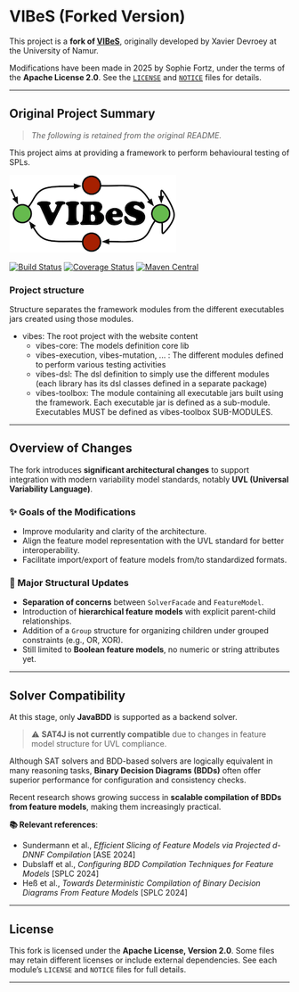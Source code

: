 # VIBeS (Forked Version)

This project is a **fork of [VIBeS](https://github.com/xdevroey/vibes/)**, originally developed by Xavier Devroey at the University of Namur.

Modifications have been made in 2025 by Sophie Fortz, under the terms of the **Apache License 2.0**.
See the [`LICENSE`](LICENSE) and [`NOTICE`](NOTICE) files for details.

---

## Original Project Summary

> *The following is retained from the original README.*

This project aims at providing a framework to perform behavioural testing of SPLs.

![VIBeS Logo](logo-vibes.png)

[![Build Status](https://travis-ci.org/xdevroey/vibes.svg?branch=master)](https://travis-ci.org/xdevroey/vibes)
[![Coverage Status](https://coveralls.io/repos/github/xdevroey/vibes/badge.svg?branch=master)](https://coveralls.io/github/xdevroey/vibes?branch=master)
[![Maven Central](https://maven-badges.herokuapp.com/maven-central/be.unamur.info/vibes/badge.svg)](https://maven-badges.herokuapp.com/maven-central/be.unamur.info/vibes/badge.svg)

### Project structure

Structure separates the framework modules from the different executables jars created using those modules.

* vibes: The root project with the website content
	* vibes-core: The models definition core lib
	* vibes-execution, vibes-mutation, ... : The different modules defined to perform various testing activities
	* vibes-dsl: The dsl definition to simply use the different modules (each library has its dsl classes defined in a separate package)
	* vibes-toolbox: The module containing all executable jars built using the framework. Each executable jar is defined as a sub-module. Executables MUST be defined as vibes-toolbox SUB-MODULES.

---

## Overview of Changes

The fork introduces **significant architectural changes** to support integration with modern variability model standards, notably **UVL (Universal Variability Language)**.

### ✨ Goals of the Modifications

* Improve modularity and clarity of the architecture.
* Align the feature model representation with the UVL standard for better interoperability.
* Facilitate import/export of feature models from/to standardized formats.

### 🔧 Major Structural Updates

* **Separation of concerns** between `SolverFacade` and `FeatureModel`.
* Introduction of **hierarchical feature models** with explicit parent-child relationships.
* Addition of a `Group` structure for organizing children under grouped constraints (e.g., OR, XOR).
* Still limited to **Boolean feature models**, no numeric or string attributes yet.

---

## Solver Compatibility

At this stage, only **JavaBDD** is supported as a backend solver.

> ⚠️ **SAT4J is not currently compatible** due to changes in feature model structure for UVL compliance.

Although SAT solvers and BDD-based solvers are logically equivalent in many reasoning tasks, **Binary Decision Diagrams (BDDs)** often offer superior performance for configuration and consistency checks.

Recent research shows growing success in **scalable compilation of BDDs from feature models**, making them increasingly practical.

**📚 Relevant references**:

* Sundermann et al., *Efficient Slicing of Feature Models via Projected d-DNNF Compilation* \[ASE 2024]
* Dubslaff et al., *Configuring BDD Compilation Techniques for Feature Models* \[SPLC 2024]
* Heß et al., *Towards Deterministic Compilation of Binary Decision Diagrams From Feature Models* \[SPLC 2024]

---

## License

This fork is licensed under the **Apache License, Version 2.0**.
Some files may retain different licenses or include external dependencies.
See each module’s `LICENSE` and `NOTICE` files for full details.

---

